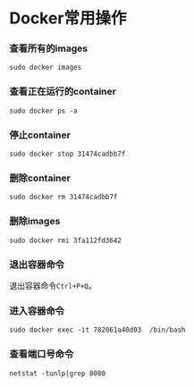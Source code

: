 # Docker常用操作

### 查看所有的images

    sudo docker images

### 查看正在运行的container

    sudo docker ps -a

### 停止container

    sudo docker stop 31474cadbb7f

### 删除container

    sudo docker rm 31474cadbb7f

### 删除images

    sudo docker rmi 3fa112fd3642

### 退出容器命令

退出容器命令`Ctrl+P+Q`。


### 进入容器命令

    sudo docker exec -it 782061a40d03  /bin/bash  


### 查看端口号命令

    netstat -tunlp|grep 8080